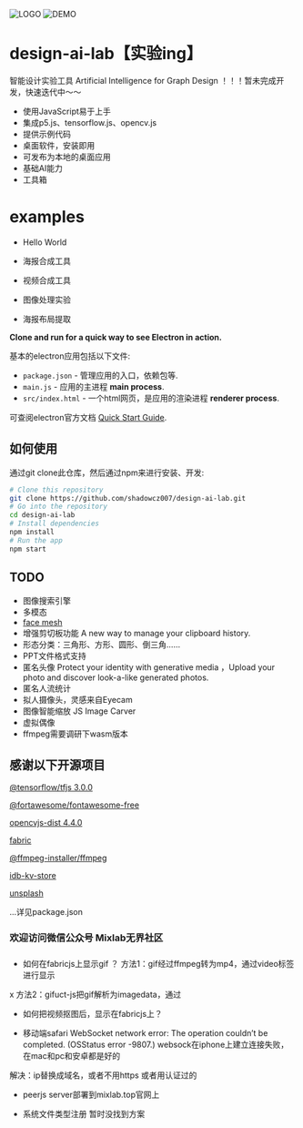 ![LOGO](https://shadowcz007.github.io/design-ai-lab/assets/icons/ios/AppIcon.appiconset/icon-20-ipad.png)
![DEMO](https://shadowcz007.github.io/design-ai-lab/assets/demo.jpg)

# design-ai-lab【实验ing】

智能设计实验工具 Artificial Intelligence for Graph Design
！！！暂未完成开发，快速迭代中～～

- 使用JavaScript易于上手
- 集成p5.js、tensorflow.js、opencv.js
- 提供示例代码
- 桌面软件，安装即用
- 可发布为本地的桌面应用
- 基础AI能力
- 工具箱

# examples

- Hello World

- 海报合成工具

- 视频合成工具

- 图像处理实验

- 海报布局提取


**Clone and run for a quick way to see Electron in action.**

基本的electron应用包括以下文件:

- `package.json` - 管理应用的入口，依赖包等.
- `main.js` - 应用的主进程 **main process**.
- `src/index.html` - 一个html网页，是应用的渲染进程 **renderer process**.

可查阅electron官方文档 [Quick Start Guide](https://electronjs.org/docs/tutorial/quick-start).



## 如何使用

通过git clone此仓库，然后通过npm来进行安装、开发:

```bash
# Clone this repository
git clone https://github.com/shadowcz007/design-ai-lab.git
# Go into the repository
cd design-ai-lab
# Install dependencies
npm install
# Run the app
npm start
```

## TODO
- 图像搜索引擎
- 多模态
- [face mesh](https://github.com/shadowcz007/FaceMeshFaceGeometry)
- 增强剪切板功能 A new way to manage your clipboard history.
- 形态分类：三角形、方形、圆形、倒三角……
- PPT文件格式支持
- 匿名头像 Protect your identity with generative media ，Upload your photo and discover look-a-like generated photos.
- 匿名人流统计
- 拟人摄像头，灵感来自Eyecam
- 图像智能缩放 JS Image Carver
- 虚拟偶像
- ffmpeg需要调研下wasm版本


## 感谢以下开源项目

[@tensorflow/tfjs 3.0.0]()

[@fortawesome/fontawesome-free]()

[opencvjs-dist 4.4.0]()

[fabric]()

[@ffmpeg-installer/ffmpeg]()

[idb-kv-store](https://www.npmjs.com/package/idb-kv-store)

[unsplash](https://github.com/unsplash/unsplash-js)

...详见package.json

### 欢迎访问微信公众号 Mixlab无界社区



##### 
- 如何在fabricjs上显示gif ？
方法1：gif经过ffmpeg转为mp4，通过video标签进行显示

x 方法2：gifuct-js把gif解析为imagedata，通过

- 如何把视频抠图后，显示在fabricjs上？


- 移动端safari
WebSocket network error: The operation couldn’t be completed. (OSStatus error -9807.)
websock在iphone上建立连接失败，在mac和pc和安卓都是好的

解决：ip替换成域名，或者不用https 或者用认证过的

- peerjs server部署到mixlab.top官网上

- 系统文件类型注册
暂时没找到方案